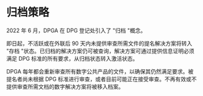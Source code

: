 # 归档策略

2022 年 6 月，DPGA 在 DPG 登记处引入了 "归档 "概念。

即日起，不活跃或在外联后 90 天内未提供审查所需文件的提名解决方案将转入 "存档 "状态。已归档的解决方案仍可被查询，解决方案可通过提供信息证明必须满足 DPG 标准的所有要求，从归档状态转入激活状态。

DPGA 每年都会重新审查所有数字公共产品的文件，以确保其仍然满足要求。被提名者尚未根据 DPG 标准进行审查，或者目前可能正在接受审查。不再有效或不提供审查所需文档的数字解决方案将被移入档案。
